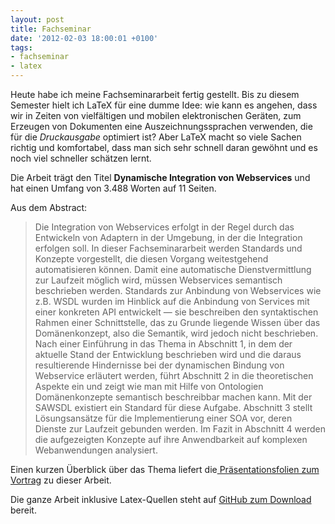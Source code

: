 ```yaml
---
layout: post
title: Fachseminar
date: '2012-02-03 18:00:01 +0100'
tags:
- fachseminar
- latex
---
```

<p>Heute habe ich meine Fachseminararbeit fertig gestellt. Bis zu diesem Semester hielt ich LaTeX für eine dumme Idee: wie kann es angehen, dass wir in Zeiten von vielfältigen und mobilen elektronischen Geräten, zum Erzeugen von Dokumenten eine Auszeichnungssprachen verwenden, die für die <em>Druckausgabe</em> optimiert ist? Aber LaTeX macht so viele Sachen richtig und komfortabel, dass man sich sehr schnell daran gewöhnt und es noch viel schneller schätzen lernt.</p>
<p>Die Arbeit trägt den Titel <strong>Dynamische Integration von Webservices</strong> und hat einen Umfang von 3.488 Worten auf 11 Seiten.</p>
<p>Aus dem Abstract:</p>
<blockquote><p>Die Integration von Webservices erfolgt in der Regel durch das Entwickeln von Adaptern in der Umgebung, in der die Integration erfolgen soll. In dieser Fachseminararbeit werden Standards und Konzepte vorgestellt, die diesen Vorgang weitestgehend automatisieren können. Damit eine automatische Dienstvermittlung zur Laufzeit möglich wird, müssen Webservices semantisch beschrieben werden. Standards zur Anbindung von Webservices wie z.B. WSDL wurden im Hinblick auf die Anbindung von Services mit einer konkreten API entwickelt — sie beschreiben den syntaktischen Rahmen einer Schnittstelle, das zu Grunde liegende Wissen über das Domänenkonzept, also die Semantik, wird jedoch nicht beschrieben. Nach einer Einführung in das Thema in Abschnitt 1, in dem der aktuelle Stand der Entwicklung beschrieben wird und die daraus resultierende Hindernisse bei der dynamischen Bindung von Webservice erläutert werden, führt Abschnitt 2 in die theoretischen Aspekte ein und zeigt wie man mit Hilfe von Ontologien Domänenkonzepte semantisch beschreibbar machen kann. Mit der SAWSDL existiert ein Standard für diese Aufgabe. Abschnitt 3 stellt Lösungsansätze für die Implementierung einer SOA vor, deren Dienste zur Laufzeit gebunden werden. Im Fazit in Abschnitt 4 werden die aufgezeigten Konzepte auf ihre Anwendbarkeit auf komplexen Webanwendungen analysiert.</p></blockquote>
<p>Einen kurzen Überblick über das Thema liefert die<a href="/vortrag-fachseminar"> Präsentationsfolien zum Vortrag</a> zu dieser Arbeit.</p>
<p>Die ganze Arbeit inklusive Latex-Quellen steht auf <a href="https://github.com/tacker/fachseminar">GitHub zum Download</a> bereit.</p>
<p>&nbsp;</p>
